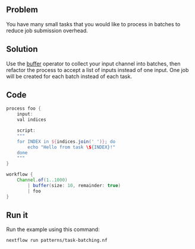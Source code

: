## Problem 

You have many small tasks that you would like to process in batches to reduce job submission overhead.

## Solution

Use the [buffer](https://www.nextflow.io/docs/latest/operator.html#buffer) operator to collect your input channel into batches, then refactor the process to accept a list of inputs instead of one input. One job will be created for each batch instead of each task.

## Code 

```groovy
process foo {
    input:
    val indices

    script:
    """
    for INDEX in ${indices.join(' ')}; do
        echo "Hello from task \${INDEX}!"
    done
    """
}

workflow {
    Channel.of(1..1000)
        | buffer(size: 10, remainder: true)
        | foo
}
```

## Run it

Run the example using this command:

```bash
nextflow run patterns/task-batching.nf
```
